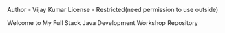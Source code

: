 Author - Vijay Kumar
License - Restricted(need permission to use outside)

Welcome to My Full Stack Java Development Workshop Repository

